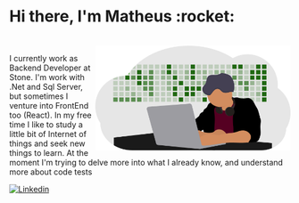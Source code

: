 <h1>Hi there, I'm Matheus :rocket:</h1>
</br>
<img src="https://github.com/mtsbn/mtsbn/blob/master/developer.png?raw=true" alt="Developer with actvity githubpanel on backgorud" width="350px" align="right">
<p>
  I currently work as Backend Developer at Stone. I'm work with .Net and Sql Server, but sometimes I venture into FrontEnd too (React).
  In my free time I like to study a little bit of Internet of things and seek new things to learn. 
  At the moment I'm trying to delve more into what I already know, and understand more about code tests
</p>
<div>  
  <a href="https://www.linkedin.com/in/matheus-barbosa-do-nascimento-a634a7179/">
    <img src="https://img.shields.io/badge/linkedin-%230077B5.svg?&style=for-the-badge&logo=linkedin&logoColor=whitee" alt="Linkedin"/>
  </a>  
</div>
</br>
  



